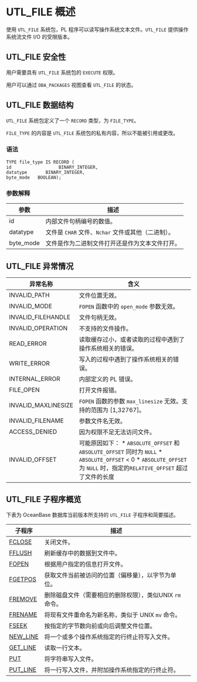 UTL_FILE 概述 
================================

使用 `UTL_FILE` 系统包，PL 程序可以读写操作系统文本文件。`UTL_FILE` 提供操作系统流文件 I/O 的受限版本。

UTL_FILE 安全性 
---------------------------------

用户需要具有 `UTL_FILE` 系统包的 `EXECUTE` 权限。

用户可以通过 `DBA_PACKAGES` 视图查看 `UTL_FILE` 的状态。

UTL_FILE 数据结构 
----------------------------------

`UTL_FILE` 系统包定义了一个 `RECORD` 类型，为 `FILE_TYPE`。

`FILE_TYPE` 的内容是 `UTL_FILE` 系统包的私有内容，所以不能被引用或更改。

### 语法 

```unknow
TYPE file_type IS RECORD (
id                  BINARY_INTEGER, 
datatype       BINARY_INTEGER,
byte_mode   BOOLEAN);
```



### 参数解释 



|    参数     |                描述                 |
|-----------|-----------------------------------|
| id        | 内部文件句柄编号的数值。                      |
| datatype  | 文件是 `CHAR` 文件、`Nchar` 文件或其他（二进制）。 |
| byte_mode | 文件是作为二进制文件打开还是作为文本文件打开。           |



UTL_FILE 异常情况 
----------------------------------



|        异常名称         |                                                                                                                                             含义                                                                                                                                              |
|---------------------|---------------------------------------------------------------------------------------------------------------------------------------------------------------------------------------------------------------------------------------------------------------------------------------------|
| INVALID_PATH        | 文件位置无效。                                                                                                                                                                                                                                                                                     |
| INVALID_MODE        | `FOPEN` 函数中的 `open_mode` 参数无效。                                                                                                                                                                                                                                                              |
| INVALID_FILEHANDLE  | 文件句柄无效。                                                                                                                                                                                                                                                                                     |
| INVALID_OPERATION   | 不支持的文件操作。                                                                                                                                                                                                                                                                                   |
| READ_ERROR          | 读取缓存过小，或者读取的过程中遇到了操作系统相关的错误。                                                                                                                                                                                                                                                                |
| WRITE_ERROR         | 写入的过程中遇到了操作系统相关的错误。                                                                                                                                                                                                                                                                         |
| INTERNAL_ERROR      | 内部定义的 PL 错误。                                                                                                                                                                                                                                                                                |
| FILE_OPEN           | 打开文件报错。                                                                                                                                                                                                                                                                                     |
| INVALID_MAXLINESIZE | `FOPEN` 函数的参数 `max_linesize` 无效。支持的范围为 \[1,32767\]。                                                                                                                                                                                                                                         |
| INVALID_FILENAME    | 参数文件名无效。                                                                                                                                                                                                                                                                                    |
| ACCESS_DENIED       | 因为权限不足无法访问文件。                                                                                                                                                                                                                                                                               |
| INVALID_OFFSET      | 可能原因如下： * `ABSOLUTE_OFFSET` 和 `ABSOLUTE_OFFSET` 同时为 `NULL`   * `ABSOLUTE_OFFSET` \< 0   * `ABSOLUTE_OFFSET` 为 `NULL` 时，指定的`RELATIVE_OFFSET` 超过了文件的长度    |



UTL_FILE 子程序概览 
-----------------------------------

下表为 OceanBase 数据库当前版本所支持的 `UTL_FILE` 子程序和简要描述。


|                           子程序                           |                描述                 |
|---------------------------------------------------------|-----------------------------------|
| [FCLOSE](/zh-CN/9.pl-reference/13.pl-system-package/23.UTL_FILE/2.FCLOSE.md)   | 关闭文件。                             |
| [FFLUSH](/zh-CN/9.pl-reference/13.pl-system-package/23.UTL_FILE/3.FFLUSH.md)   | 刷新缓存中的数据到文件中。                     |
| [FOPEN](/zh-CN/9.pl-reference/13.pl-system-package/23.UTL_FILE/4.FOPEN.md)    | 根据用户指定的信息打开文件。                    |
| [FGETPOS](/zh-CN/9.pl-reference/13.pl-system-package/23.UTL_FILE/5.FGETPOS.md)  | 获取文件当前被访问的位置（偏移量），以字节为单位。         |
| [FREMOVE](/zh-CN/9.pl-reference/13.pl-system-package/23.UTL_FILE/6.FREMOVE.md)  | 删除磁盘文件（需要相应的删除权限），类似UNIX `rm` 命令。 |
| [FRENAME](/zh-CN/9.pl-reference/13.pl-system-package/23.UTL_FILE/7.FRENAME.md)  | 将现有文件重命名为新名称，类似于 UNIX `mv` 命令。    |
| [FSEEK](/zh-CN/9.pl-reference/13.pl-system-package/23.UTL_FILE/8.FSEEK.md)    | 按指定的字节数向前或向后调整文件位置。               |
| [NEW_LINE](/zh-CN/9.pl-reference/13.pl-system-package/23.UTL_FILE/9.NEW_LINE-1.md) | 将一个或多个操作系统指定的行终止符写入文件。            |
| [GET_LINE](/zh-CN/9.pl-reference/13.pl-system-package/23.UTL_FILE/10.GET_LINE-1.md) | 读取一行文本。                           |
| [PUT](/zh-CN/9.pl-reference/13.pl-system-package/23.UTL_FILE/11.PUT-1.md)      | 将字符串写入文件。                         |
| [PUT_LINE](/zh-CN/9.pl-reference/13.pl-system-package/23.UTL_FILE/12.PUT_LINE-1.md) | 将一行写入文件，并附加操作系统指定的行终止符。           |


